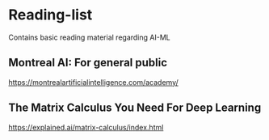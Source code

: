 # Reading-list
Contains basic reading material regarding AI-ML

## Montreal AI: For general public
https://montrealartificialintelligence.com/academy/

## The Matrix Calculus You Need For Deep Learning
https://explained.ai/matrix-calculus/index.html
